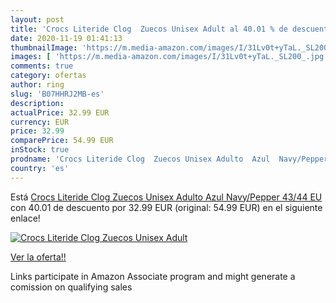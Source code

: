 ```yaml
---
layout: post
title: 'Crocs Literide Clog  Zuecos Unisex Adult al 40.01 % de descuento'
date: 2020-11-19 01:41:13
thumbnailImage: 'https://m.media-amazon.com/images/I/31Lv0t+yTaL._SL200_.jpg'
images: [ 'https://m.media-amazon.com/images/I/31Lv0t+yTaL._SL200_.jpg' ]
comments: true
category: ofertas
author: ring
slug: 'B07HHRJ2MB-es'
description:
actualPrice: 32.99 EUR
currency: EUR
price: 32.99
comparePrice: 54.99 EUR
inStock: true
prodname: 'Crocs Literide Clog  Zuecos Unisex Adulto  Azul  Navy/Pepper   43/44 EU'
country: 'es'
---
```


Está [Crocs Literide Clog  Zuecos Unisex Adulto  Azul  Navy/Pepper   43/44 EU](https://www.amazon.es/dp/B07HHRJ2MB/?tag=tolees-21) con 40.01 de descuento por 32.99 EUR (original: 54.99 EUR) en el siguiente enlace!

[![Crocs Literide Clog  Zuecos Unisex Adult](https://m.media-amazon.com/images/I/31Lv0t+yTaL._SL200_.jpg)](https://www.amazon.es/dp/B07HHRJ2MB/?tag=tolees-21)

[Ver la oferta!!](https://www.amazon.es/dp/B07HHRJ2MB/?tag=tolees-21)

Links participate in Amazon Associate program and might generate a comission on qualifying sales


